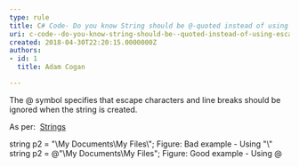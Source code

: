 ```yaml
---
type: rule
title: C# Code- Do you know String should be @-quoted instead of using escape character for "\\"?
uri: c-code--do-you-know-string-should-be--quoted-instead-of-using-escape-character-for-
created: 2018-04-30T22:20:15.0000000Z
authors:
- id: 1
  title: Adam Cogan

---
```


The @ symbol specifies that escape characters and line breaks should be ignored when the string is created.

As per:  [Strings](http&#58;//msdn.microsoft.com/en-us/library/c84eby0h%28v=vs.90%29.aspx)
 
string p2 = "\\My Documents\\My Files\\";
Figure: Bad example - Using "\\"
string p2 = @"\My Documents\My Files\";
Figure: Good example - Using @
